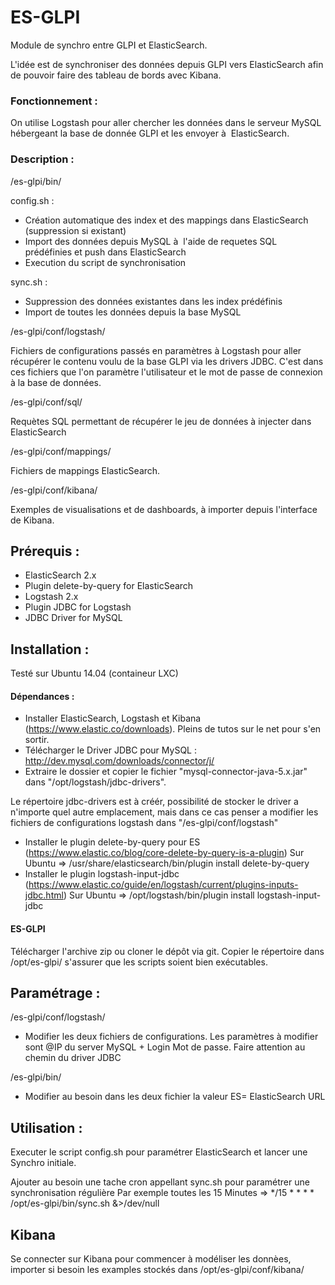 # ES-GLPI
Module de synchro entre GLPI et ElasticSearch.

L'idée est de synchroniser des données depuis GLPI vers ElasticSearch afin de pouvoir faire des tableau de bords avec Kibana. 

### Fonctionnement : 
On utilise Logstash pour aller chercher les données dans le serveur MySQL hébergeant la base de donnée GLPI et les envoyer à  ElasticSearch. 

### Description :

/es-glpi/bin/

config.sh :
  - Création automatique des index et des mappings dans ElasticSearch (suppression si existant)
  - Import des données depuis MySQL à  l'aide de requetes SQL prédéfinies et push dans ElasticSearch
  - Execution du script de synchronisation

sync.sh :
  - Suppression des données existantes dans les index prédéfinis
  - Import de toutes les données depuis la base MySQL

/es-glpi/conf/logstash/

Fichiers de configurations passés en paramètres à Logstash pour aller récupérer le contenu voulu de la base GLPI via les drivers JDBC. C'est dans ces fichiers que l'on paramètre l'utilisateur et le mot de passe de connexion à la base de données. 

/es-glpi/conf/sql/

Requètes SQL permettant de récupérer le jeu de données à injecter dans ElasticSearch

/es-glpi/conf/mappings/

Fichiers de mappings ElasticSearch. 

/es-glpi/conf/kibana/

Exemples de visualisations et de dashboards, à importer depuis l'interface de Kibana.

## Prérequis : 
- ElasticSearch 2.x
- Plugin delete-by-query for ElasticSearch
- Logstash 2.x
- Plugin JDBC for Logstash
- JDBC Driver for MySQL

## Installation :
Testé sur Ubuntu 14.04 (containeur LXC)
#### Dépendances :

- Installer ElasticSearch, Logstash et Kibana (https://www.elastic.co/downloads). Pleins de tutos sur le net pour s'en sortir.  
- Télécharger le Driver JDBC pour MySQL : http://dev.mysql.com/downloads/connector/j/
- Extraire le dossier et copier le fichier "mysql-connector-java-5.x.jar" dans "/opt/logstash/jdbc-drivers". 

Le répertoire jdbc-drivers est à créér, possibilité de stocker le driver a n'importe quel autre emplacement, mais dans ce cas penser a modifier les fichiers de configurations logstash dans "/es-glpi/conf/logstash" 

- Installer le plugin delete-by-query pour ES (https://www.elastic.co/blog/core-delete-by-query-is-a-plugin)
Sur Ubuntu => /usr/share/elasticsearch/bin/plugin install delete-by-query
- Installer le plugin logstash-input-jdbc (https://www.elastic.co/guide/en/logstash/current/plugins-inputs-jdbc.html)
Sur Ubuntu => /opt/logstash/bin/plugin install logstash-input-jdbc

#### ES-GLPI

Télécharger l'archive zip ou cloner le dépôt via git. Copier le répertoire dans /opt/es-glpi/ s'assurer que les scripts soient bien exécutables. 

## Paramétrage : 
/es-glpi/conf/logstash/
- Modifier les deux fichiers de configurations. Les paramètres à modifier sont @IP du server MySQL + Login Mot de passe. Faire attention au chemin du driver JDBC

/es-glpi/bin/
- Modifier au besoin dans les deux fichier la valeur ES= ElasticSearch URL

## Utilisation : 

Executer le script config.sh pour paramétrer ElasticSearch et lancer une Synchro initiale. 

Ajouter au besoin une tache cron appellant sync.sh pour paramétrer une synchronisation régulière
Par exemple toutes les 15 Minutes => */15 * * * * /opt/es-glpi/bin/sync.sh &>/dev/null

## Kibana

Se connecter sur Kibana pour commencer à modéliser les donnèes, importer si besoin les examples stockés dans /opt/es-glpi/conf/kibana/



